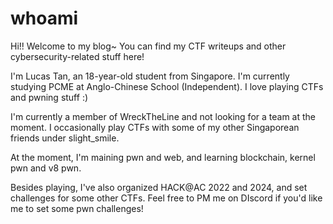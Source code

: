 # whoami

Hi!! Welcome to my blog~ You can find my CTF writeups and other
cybersecurity-related stuff here!

I'm Lucas Tan, an 18-year-old student from Singapore. I'm currently studying
PCME at Anglo-Chinese School (Independent). I love playing CTFs and pwning stuff
:)

I'm currently a member of WreckTheLine and not looking for a team at the moment.
I occasionally play CTFs with some of my other Singaporean friends under
slight_smile.

At the moment, I'm maining pwn and web, and learning blockchain, kernel pwn and
v8 pwn.

Besides playing, I've also organized HACK@AC 2022 and 2024, and set challenges
for some other CTFs. Feel free to PM me on DIscord if you'd like me to set some
pwn challenges!

<!-- TODO: test and style all markdown features -->
